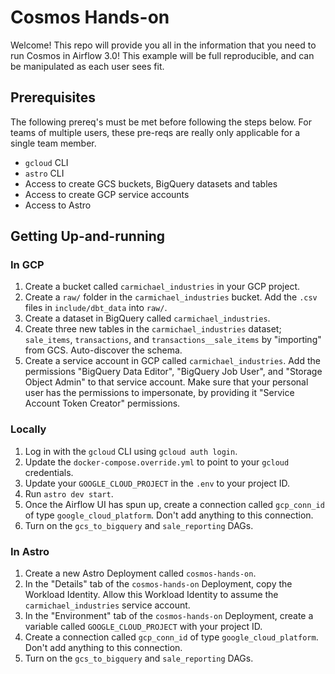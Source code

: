 # Cosmos Hands-on

Welcome! This repo will provide you all in the information that you need to run Cosmos in Airflow 3.0! This example will
be full reproducible, and can be manipulated as each user sees fit.

## Prerequisites

The following prereq's must be met before following the steps below. For teams of multiple users, these pre-reqs are
really only applicable for a single team member.

* `gcloud` CLI
* `astro` CLI
* Access to create GCS buckets, BigQuery datasets and tables
* Access to create GCP service accounts
* Access to Astro


## Getting Up-and-running

### In GCP

1. Create a bucket called `carmichael_industries` in your GCP project.
2. Create a `raw/` folder in the `carmichael_industries` bucket. Add the `.csv` files in `include/dbt_data` into `raw/`.  
3. Create a dataset in BigQuery called `carmichael_industries`.
4. Create three new tables in the `carmichael_industries` dataset; `sale_items`, `transactions`, and 
   `transactions__sale_items` by "importing" from GCS. Auto-discover the schema.
5. Create a service account in GCP called `carmichael_industries`. Add the permissions "BigQuery Data Editor", 
   "BigQuery Job User", and "Storage Object Admin" to that service account. Make sure that your personal user has the
   permissions to impersonate, by providing it "Service Account Token Creator" permissions.


### Locally

1. Log in with the `gcloud` CLI using `gcloud auth login`.
2. Update the `docker-compose.override.yml` to point to your `gcloud` credentials.
3. Update your `GOOGLE_CLOUD_PROJECT` in the `.env` to your project ID.
4. Run `astro dev start`.
5. Once the Airflow UI has spun up, create a connection called `gcp_conn_id` of type `google_cloud_platform`. Don't add
   anything to this connection.
6. Turn on the `gcs_to_bigquery` and `sale_reporting` DAGs.

### In Astro

1. Create a new Astro Deployment called `cosmos-hands-on`.
2. In the "Details" tab of the `cosmos-hands-on` Deployment, copy the Workload Identity. Allow this Workload Identity
   to assume the `carmichael_industries` service account.
3. In the "Environment" tab of the `cosmos-hands-on` Deployment, create a variable called `GOOGLE_CLOUD_PROJECT` with
   your project ID.
4. Create a connection called `gcp_conn_id` of type `google_cloud_platform`. Don't add anything to this connection.
5. Turn on the `gcs_to_bigquery` and `sale_reporting` DAGs.
